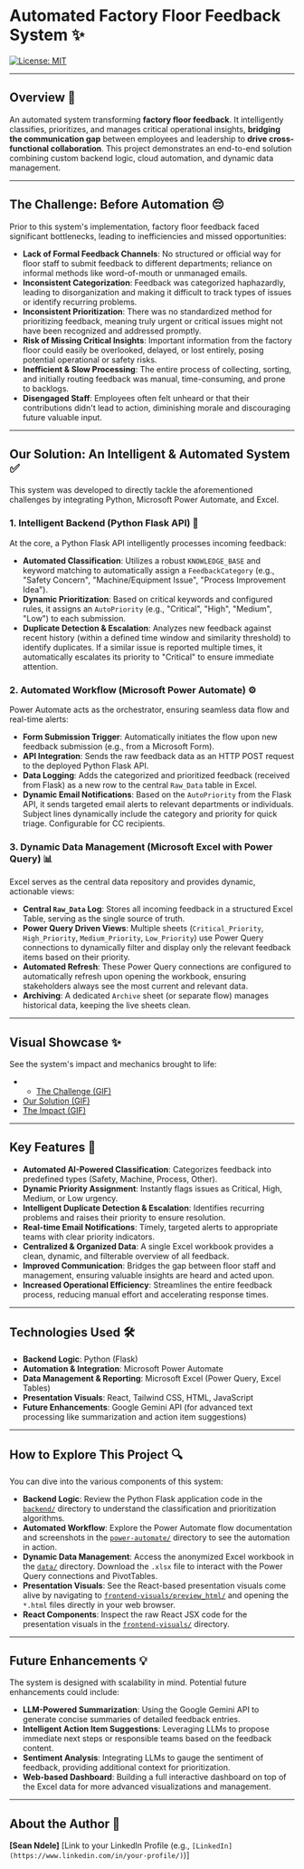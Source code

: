 # Automated Factory Floor Feedback System ✨
[![License: MIT](https://img.shields.io/badge/License-MIT-yellow.svg)](https://opensource.org/licenses/MIT)

---

## Overview 🚀
An automated system transforming **factory floor feedback**. It intelligently classifies, prioritizes, and manages critical operational insights, **bridging the communication gap** between employees and leadership to **drive cross-functional collaboration**. This project demonstrates an end-to-end solution combining custom backend logic, cloud automation, and dynamic data management.

---

## The Challenge: Before Automation 😔
Prior to this system's implementation, factory floor feedback faced significant bottlenecks, leading to inefficiencies and missed opportunities:

* **Lack of Formal Feedback Channels**: No structured or official way for floor staff to submit feedback to different departments; reliance on informal methods like word-of-mouth or unmanaged emails.
* **Inconsistent Categorization**: Feedback was categorized haphazardly, leading to disorganization and making it difficult to track types of issues or identify recurring problems.
* **Inconsistent Prioritization**: There was no standardized method for prioritizing feedback, meaning truly urgent or critical issues might not have been recognized and addressed promptly.
* **Risk of Missing Critical Insights**: Important information from the factory floor could easily be overlooked, delayed, or lost entirely, posing potential operational or safety risks.
* **Inefficient & Slow Processing**: The entire process of collecting, sorting, and initially routing feedback was manual, time-consuming, and prone to backlogs.
* **Disengaged Staff**: Employees often felt unheard or that their contributions didn't lead to action, diminishing morale and discouraging future valuable input.

---

## Our Solution: An Intelligent & Automated System ✅
This system was developed to directly tackle the aforementioned challenges by integrating Python, Microsoft Power Automate, and Excel.

### 1. Intelligent Backend (Python Flask API) 🧠
At the core, a Python Flask API intelligently processes incoming feedback:

* **Automated Classification**: Utilizes a robust `KNOWLEDGE_BASE` and keyword matching to automatically assign a `FeedbackCategory` (e.g., "Safety Concern", "Machine/Equipment Issue", "Process Improvement Idea").
* **Dynamic Prioritization**: Based on critical keywords and configured rules, it assigns an `AutoPriority` (e.g., "Critical", "High", "Medium", "Low") to each submission.
* **Duplicate Detection & Escalation**: Analyzes new feedback against recent history (within a defined time window and similarity threshold) to identify duplicates. If a similar issue is reported multiple times, it automatically escalates its priority to "Critical" to ensure immediate attention.

### 2. Automated Workflow (Microsoft Power Automate) ⚙️
Power Automate acts as the orchestrator, ensuring seamless data flow and real-time alerts:

* **Form Submission Trigger**: Automatically initiates the flow upon new feedback submission (e.g., from a Microsoft Form).
* **API Integration**: Sends the raw feedback data as an HTTP POST request to the deployed Python Flask API.
* **Data Logging**: Adds the categorized and prioritized feedback (received from Flask) as a new row to the central `Raw_Data` table in Excel.
* **Dynamic Email Notifications**: Based on the `AutoPriority` from the Flask API, it sends targeted email alerts to relevant departments or individuals. Subject lines dynamically include the category and priority for quick triage. Configurable for CC recipients.

### 3. Dynamic Data Management (Microsoft Excel with Power Query) 📊
Excel serves as the central data repository and provides dynamic, actionable views:

* **Central `Raw_Data` Log**: Stores all incoming feedback in a structured Excel Table, serving as the single source of truth.
* **Power Query Driven Views**: Multiple sheets (`Critical_Priority`, `High_Priority`, `Medium_Priority`, `Low_Priority`) use Power Query connections to dynamically filter and display only the relevant feedback items based on their priority.
* **Automated Refresh**: These Power Query connections are configured to automatically refresh upon opening the workbook, ensuring stakeholders always see the most current and relevant data.
* **Archiving**: A dedicated `Archive` sheet (or separate flow) manages historical data, keeping the live sheets clean.

---

## Visual Showcase ✨
See the system's impact and mechanics brought to life:

* * [The Challenge (GIF)](./presentation/gifs/slide1_visual.gif)
* [Our Solution (GIF)](./presentation/gifs/slide2_visual.gif)
* [The Impact (GIF)](./presentation/gifs/slide3_visual.gif)

---

## Key Features 🌟
* **Automated AI-Powered Classification**: Categorizes feedback into predefined types (Safety, Machine, Process, Other).
* **Dynamic Priority Assignment**: Instantly flags issues as Critical, High, Medium, or Low urgency.
* **Intelligent Duplicate Detection & Escalation**: Identifies recurring problems and raises their priority to ensure resolution.
* **Real-time Email Notifications**: Timely, targeted alerts to appropriate teams with clear priority indicators.
* **Centralized & Organized Data**: A single Excel workbook provides a clean, dynamic, and filterable overview of all feedback.
* **Improved Communication**: Bridges the gap between floor staff and management, ensuring valuable insights are heard and acted upon.
* **Increased Operational Efficiency**: Streamlines the entire feedback process, reducing manual effort and accelerating response times.

---

## Technologies Used 🛠️
* **Backend Logic**: Python (Flask)
* **Automation & Integration**: Microsoft Power Automate
* **Data Management & Reporting**: Microsoft Excel (Power Query, Excel Tables)
* **Presentation Visuals**: React, Tailwind CSS, HTML, JavaScript
* **Future Enhancements**: Google Gemini API (for advanced text processing like summarization and action item suggestions)

---

## How to Explore This Project 🔍
You can dive into the various components of this system:

* **Backend Logic**: Review the Python Flask application code in the [`backend/`](./backend/) directory to understand the classification and prioritization algorithms.
* **Automated Workflow**: Explore the Power Automate flow documentation and screenshots in the [`power-automate/`](./power-automate/) directory to see the automation in action.
* **Dynamic Data Management**: Access the anonymized Excel workbook in the [`data/`](./data/) directory. Download the `.xlsx` file to interact with the Power Query connections and PivotTables.
* **Presentation Visuals**: See the React-based presentation visuals come alive by navigating to [`frontend-visuals/preview_html/`](./frontend-visuals/preview_html/) and opening the `*.html` files directly in your web browser.
* **React Components**: Inspect the raw React JSX code for the presentation visuals in the [`frontend-visuals/`](./frontend-visuals/) directory.

---

## Future Enhancements 💡
The system is designed with scalability in mind. Potential future enhancements could include:

* **LLM-Powered Summarization**: Using the Google Gemini API to generate concise summaries of detailed feedback entries.
* **Intelligent Action Item Suggestions**: Leveraging LLMs to propose immediate next steps or responsible teams based on the feedback content.
* **Sentiment Analysis**: Integrating LLMs to gauge the sentiment of feedback, providing additional context for prioritization.
* **Web-based Dashboard**: Building a full interactive dashboard on top of the Excel data for more advanced visualizations and management.

---

## About the Author 👤
**\[Sean Ndele\]**
\[Link to your LinkedIn Profile (e.g., `[LinkedIn](https://www.linkedin.com/in/your-profile/)`)\]

